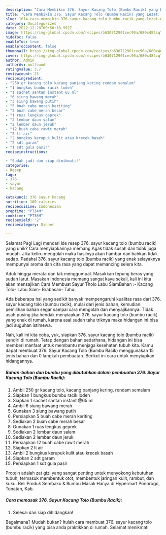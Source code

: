 ```yaml
---
description: "Cara Membikin 376. Sayur Kacang Tolo (Bumbu Racik) yang Lezat, Mengugah Selera"
title: "Cara Membikin 376. Sayur Kacang Tolo (Bumbu Racik) yang Lezat, Mengugah Selera"
slug: 1014-cara-membikin-376-sayur-kacang-tolo-bumbu-racik-yang-lezat-mengugah-selera
category: Uncategorized
date: 2022-12-28T00:50:18.992Z
image: https://img-global.cpcdn.com/recipes/b630712901cec90a/680x482cq70/376-sayur-kacang-tolo-bumbu-racik-foto-resep-utama.jpg
hideToc: false
enableToc: true
enableTocContent: false
thumbnail: https://img-global.cpcdn.com/recipes/b630712901cec90a/680x482cq70/376-sayur-kacang-tolo-bumbu-racik-foto-resep-utama.jpg
cover: https://img-global.cpcdn.com/recipes/b630712901cec90a/680x482cq70/376-sayur-kacang-tolo-bumbu-racik-foto-resep-utama.jpg
author: Admin
authorAv: notfound
ratingvalue: 3.7
reviewcount: 25
recipeingredient:
- "250 gr kacang tolo kacang panjang kering rendam semalam"
- "1 bungkus bumbu racik lodeh"
- "1 sachet santan instant 65 ml"
- "6 siung bawang merah"
- "3 siung bawang putih"
- "5 buah cabe merah keriting"
- "2 buah cabe merah besar"
- "1 ruas lengkus geprek"
- "2 lembar daun salam"
- "2 lembar daun jeruk"
- "12 buah cabe rawit merah"
- "2 lt air"
- "2 bungkus kerupuk kulit atau krecek basah"
- "2 sdt garam"
- "1 sdt gula pasir"
recipeinstructions:

- "Sudah jadi dan siap dinikmati!"
categories:
- Resep
tags:
- 376
- sayur
- kacang

katakunci: 376 sayur kacang 
nutrition: 109 calories
recipecuisine: Indonesian
preptime: "PT34M"
cooktime: "PT36M"
recipeyield: "2"
recipecategory: Dinner

---
```



Selamat Pagi Lagi mencari ide resep 376. sayur kacang tolo (bumbu racik) yang unik? Cara menyiapkannya memang Agak tidak susah dan tidak juga mudah. Jika keliru mengolah maka hasilnya akan hambar dan bahkan tidak sedap. Padahal 376. sayur kacang tolo (bumbu racik) yang enak selayaknya mempunyai aroma dan cita rasa yang dapat memancing selera kita.


Aduk hingga merata dan tak menggumpal. Masukkan tepung beras yang sudah larut. Masakan Indonesia memang sangat kaya sekali, kali ini kita akan mensajikan Cara Membuat Sayur Tholo Labu SiamBahan :- Kacang Tolo- Labu Siam- Brabasan- Tahu.

Ada beberapa hal yang sedikit banyak mempengaruhi kualitas rasa dari 376. sayur kacang tolo (bumbu racik), mulai dari jenis bahan, kemudian pemilihan bahan segar sampai cara mengolah dan menyajikannya. Tidak usah pusing jika hendak menyiapkan 376. sayur kacang tolo (bumbu racik) yang enak di rumah, karena asal sudah tahu triknya maka hidangan ini bisa jadi suguhan istimewa.


Nah, kali ini kita coba, yuk, siapkan 376. sayur kacang tolo (bumbu racik) sendiri di rumah. Tetap dengan bahan sederhana, hidangan ini bisa memberi manfaat untuk membantu menjaga kesehatan tubuh kita. Kamu dapat membuat 376. Sayur Kacang Tolo (Bumbu Racik) menggunakan 15 jenis bahan dan 0 langkah pembuatan. Berikut ini cara untuk menyiapkan hidangannya.

<!--inarticleads1-->

##### Bahan-bahan dan bumbu yang dibutuhkan dalam pembuatan 376. Sayur Kacang Tolo (Bumbu Racik):

1. Ambil 250 gr kacang tolo, kacang panjang kering, rendam semalam
1. Siapkan 1 bungkus bumbu racik lodeh
1. Siapkan 1 sachet santan instant @65 ml
1. Ambil 6 siung bawang merah
1. Gunakan 3 siung bawang putih
1. Persiapkan 5 buah cabe merah keriting
1. Sediakan 2 buah cabe merah besar
1. Gunakan 1 ruas lengkus geprek
1. Sediakan 2 lembar daun salam
1. Sediakan 2 lembar daun jeruk
1. Persiapkan 12 buah cabe rawit merah
1. Siapkan 2 lt air
1. Ambil 2 bungkus kerupuk kulit atau krecek basah
1. Siapkan 2 sdt garam
1. Persiapkan 1 sdt gula pasir


Protein adalah zat gizi yang sangat penting untuk menyokong kebutuhan tubuh, termasuk membentuk otot, membentuk jaringan kulit, rambut, dan kuku. Beli Produk Sembako &amp; Bumbu Masak Hanya di Hypermart Ponorogo, Tonatan, Kab. 

<!--inarticleads2-->

##### Cara memasak 376. Sayur Kacang Tolo (Bumbu Racik):


1. Selesai dan siap dihidangkan!



Bagaimana? Mudah bukan? Itulah cara membuat 376. sayur kacang tolo (bumbu racik) yang bisa anda praktikkan di rumah. Selamat menikmati
